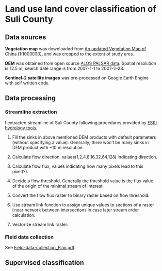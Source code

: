 # Land use land cover classification of Suli County

## Data sources 

**Vegetation map** was downloaded from [An updated Vegetation Map of China (1:1000000)](https://www.sciencedirect.com/science/article/pii/S2095927320302152), and was cropped to the extent of study area.
 
 **DEM** was obtained from open source [ALOS PALSAR data](https://search.asf.alaska.edu). Spatial resolution is 12.5 m, search date range is from 2007-1-1 to 2007-2-28.
 
 **Sentinel-2 satellite images** was pre-processed on Google Earth Engine with self written [code](src/NDVI-trend.ipynb).
 
 ## Data processing
 
 ### Streamline extraction
 
 I extracted streamline of Suli County following procedures provided by [ESRI hydrology tools](https://desktop.arcgis.com/zh-cn/arcmap/latest/tools/spatial-analyst-toolbox/an-overview-of-the-hydrology-tools.html). 
 
 1. Fill the sinks in above mentioned DEM products with default parameters (without specifying z value). Generally, there won't be many sinks in DEM product with ~10 m resolution. 
 
 2. Calculate flow direction, values(1,2,4,8,16,32,64,128) indicating direction.
 
 3. Calculate flow flux, values indicating how many pixels lead to this pixel(?).
 
 4. Decide a flow threshold. Generally the threshold value is the flux value of the origin of the minimal stream of interest.
 
 5. Convert the flow flux raster to binary raster based on flow threshold.
 
 6. Use stream link function to assign unique values to sections of a raster linear network between intersections in case later stream order calculation.
 
 7. Vectorize stream link raster.
 
 ### Field data collection
 
 See [Field-data-collection_Plan.pdf](Manual/Field-data-collection_Plan.pdf).
 
 ## Supervised classification
 

